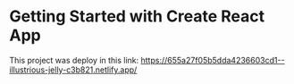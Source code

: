 # Getting Started with Create React App

This project was deploy in this link: https://655a27f05b5dda4236603cd1--illustrious-jelly-c3b821.netlify.app/


